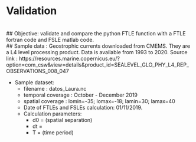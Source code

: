 # Validation
<br>
## Objective: validate and compare the python FTLE function with a FTLE fortran code and FSLE matlab code.
<br>
## Sample data : 
Geostrophic currents downloaded from CMEMS.  They are a L4 level processing product. Data is available from 1993 to 2020.
Source link : https://resources.marine.copernicus.eu/?option=com_csw&view=details&product_id=SEALEVEL_GLO_PHY_L4_REP_OBSERVATIONS_008_047 

* Sample dataset: 
  * filename : datos_Laura.nc
  * temporal coverage : October - December 2019
  * spatial coverage : lomin=-35; lomax=-18; lamin=30; lamax=40
  * Date of FTLEs and FSLEs calculation: 01/11/2019. 
  * Calculation parameters:
    * d0 = (spatial separation)
    * dt =
    * T  =  (time period)
